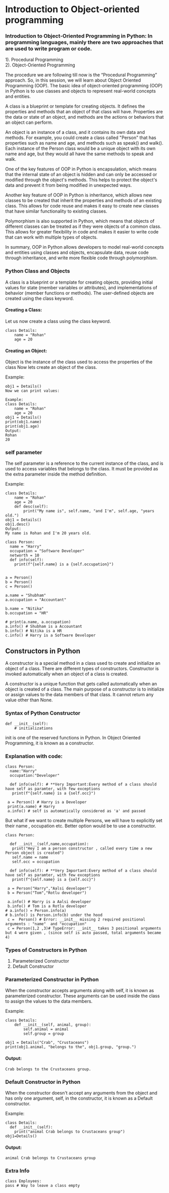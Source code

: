 # Introduction to Object-oriented programming

### Introduction to Object-Oriented Programming in Python: In programming languages, mainly there are two approaches that are used to write program or code.
1). Procedural Programming  
2). Object-Oriented Programming  

The procedure we are following till now is the “Procedural Programming” approach. So, in this session, we will learn about Object Oriented Programming (OOP). The basic idea of object-oriented programming (OOP) in Python is to use classes and objects to represent real-world concepts and entities.

A class is a blueprint or template for creating objects. It defines the properties and methods that an object of that class will have. Properties are the data or state of an object, and methods are the actions or behaviors that an object can perform.

An object is an instance of a class, and it contains its own data and methods. For example, you could create a class called "Person" that has properties such as name and age, and methods such as speak() and walk(). Each instance of the Person class would be a unique object with its own name and age, but they would all have the same methods to speak and walk.

One of the key features of OOP in Python is encapsulation, which means that the internal state of an object is hidden and can only be accessed or modified through the object's methods. This helps to protect the object's data and prevent it from being modified in unexpected ways.

Another key feature of OOP in Python is inheritance, which allows new classes to be created that inherit the properties and methods of an existing class. This allows for code reuse and makes it easy to create new classes that have similar functionality to existing classes.

Polymorphism is also supported in Python, which means that objects of different classes can be treated as if they were objects of a common class. This allows for greater flexibility in code and makes it easier to write code that can work with multiple types of objects.

In summary, OOP in Python allows developers to model real-world concepts and entities using classes and objects, encapsulate data, reuse code through inheritance, and write more flexible code through polymorphism.

### Python Class and Objects
A class is a blueprint or a template for creating objects, providing initial values for state (member variables or attributes), and implementations of behavior (member functions or methods). The user-defined objects are created using the class keyword.

#### Creating a Class:
Let us now create a class using the class keyword.
```
class Details:
    name = "Rohan"
    age = 20

```
#### Creating an Object:
Object is the instance of the class used to access the properties of the class Now lets create an object of the class.

Example:
```
obj1 = Details()
Now we can print values:

Example:
class Details:
    name = "Rohan"
    age = 20
obj1 = Details()
print(obj1.name)
print(obj1.age)
Output:
Rohan
20
```

### self parameter
The self parameter is a reference to the current instance of the class, and is used to access variables that belongs to the class.
It must be provided as the extra parameter inside the method definition.

Example:
```
class Details:
    name = "Rohan"
    age = 20
    def desc(self):
        print("My name is", self.name, "and I'm", self.age, "years old.")
obj1 = Details()
obj1.desc()
Output:
My name is Rohan and I'm 20 years old.
```
```
class Person:
  name = "Harry"
  occupation = "Software Developer"
  networth = 10
  def info(self):
    print(f"{self.name} is a {self.occupation}")


a = Person()
b = Person()
c = Person()

a.name = "Shubham"
a.occupation = "Accountant"

b.name = "Nitika"
b.occupation = "HR"

# print(a.name, a.occupation)
a.info() # Shubham is a Accountant
b.info() # Nitika is a HR
c.info() # Harry is a Software Developer
```
## Constructors in Python
A constructor is a special method in a class used to create and initialize an object of a class. There are different types of constructors. Constructor is invoked automatically when an object of a class is created.

A constructor is a unique function that gets called automatically when an object is created of a class. The main purpose of a constructor is to initialize or assign values to the data members of that class. It cannot return any value other than None.

### Syntax of Python Constructor
```
def __init__(self):
	# initializations
```
init is one of the reserved functions in Python. In Object Oriented Programming, it is known as a constructor.

### Explanation with code:
```
class Person:
  name:"Harry"
  occupation:"Developer"

  def info(self): # **Very Important:Every method of a class should have self as paramter, with few exceptions
   print(f"{self.name} is a {self.occ}")

 a = Person() # Harry is a Developer
 print(a.name) # Harry
 a.info() # self is automatically considered as 'a' and passed

```
But what if we want to create multiple Persons, we will have to explicitly set their name , occupation etc. Better option would be to use a constructor.

```
class Person:

  def __init__(self,name,occupation):
   print("Hey I am a person constructor , called every time a new Person object is created")
   self.name = name
   self.occ = occupation

  def info(self): # **Very Important:Every method of a class should have self as paramter, with few exceptions
   print(f"{self.name} is a {self.occ}")

 a = Person("Harry","Aalsi developer")
 b = Person("Tom","Rotlu developer")
 
 a.info() # Harry is a Aalsi developer
 b.info() # Tom is a Rotlu developer
# a.info() = Person.info(a)
# b.info() is Person.info(b) under the hood 
 c =  Person() # Error: __init__ missing 2 required positional arguments : "name"  and "occupation"
 c = Person(1,2 ,3)# TypeError: __init__ takes 3 positional arguments but 4 were given , (since self is auto passed, total arguments became 4)

```
### Types of Constructors in Python

1. Parameterized Constructor
2. Default Constructor
 ### Parameterized Constructor in Python
When the constructor accepts arguments along with self, it is known as parameterized constructor.
These arguments can be used inside the class to assign the values to the data members.

Example:
```
class Details:
    def __init__(self, animal, group):
        self.animal = animal
        self.group = group

obj1 = Details("Crab", "Crustaceans")
print(obj1.animal, "belongs to the", obj1.group, "group.")
```
#### Output:
```
Crab belongs to the Crustaceans group.
```
### Default Constructor in Python
When the constructor doesn't accept any arguments from the object and has only one argument, self, in the constructor, it is known as a Default constructor.

Example:
```
class Details:
  def __init__(self):
    print("animal Crab belongs to Crustaceans group")
obj1=Details()
```
#### Output:
```
animal Crab belongs to Crustaceans group
```
### Extra Info
```
class Employees:
pass # Way to leave a class empty
```
